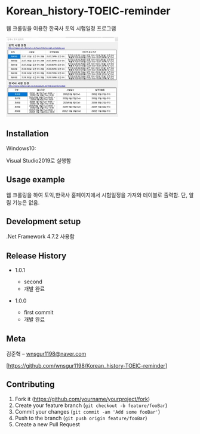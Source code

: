 # Korean_history-TOEIC-reminder
웹 크롤링을 이용한 한국사 토익 시험일정 프로그램

![](readme-img/header.jpg)

## Installation

Windows10:

Visual Studio2019로 실행함

## Usage example

웹 크롤링을 하여 토익,한국사 홈페이지에서 시험일정을 가져와 테이블로 출력함.
단, 알림 기능은 없음.

## Development setup

.Net Framework 4.7.2 사용함

## Release History

* 1.0.1
    * second
    * 개발 완료

* 1.0.0
    * first commit
    * 개발 완료

## Meta

김준혁 – wnsgur1198@naver.com

[https://github.com/wnsgur1198/Korean_history-TOEIC-reminder]

## Contributing

1. Fork it (<https://github.com/yourname/yourproject/fork>)
2. Create your feature branch (`git checkout -b feature/fooBar`)
3. Commit your changes (`git commit -am 'Add some fooBar'`)
4. Push to the branch (`git push origin feature/fooBar`)
5. Create a new Pull Request

<!-- Markdown link & img dfn's -->
